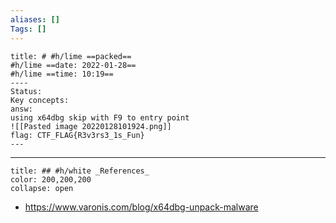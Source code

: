 ```yaml
---
aliases: []
Tags: []
---
```

``````ad-success
title: # #h/lime ==packed==
#h/lime ==date: 2022-01-28==
#h/lime ==time: 10:19==
----
Status:
Key concepts:
answ: 
using x64dbg skip with F9 to entry point
![[Pasted image 20220128101924.png]]
flag: CTF_FLAG{R3v3rs3_1s_Fun}
---
``````

---
```ad-example
title: ## #h/white _References_
color: 200,200,200
collapse: open
```
- https://www.varonis.com/blog/x64dbg-unpack-malware
